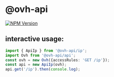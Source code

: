 # @ovh-api

[![NPM Version](https://img.shields.io/npm/v/@ovh-api/common.svg?style=api)](https://www.npmjs.org/package/@ovh-api/api)


## interactive usage:

```typescript
import { ApiIp } from '@ovh-api/ip';
import Ovh from '@ovh-api/api';
const ovh = new Ovh({accessRules: 'GET /ip'});
const api = new ApiIp(ovh);
api.get('/ip').then(console.log);
```

